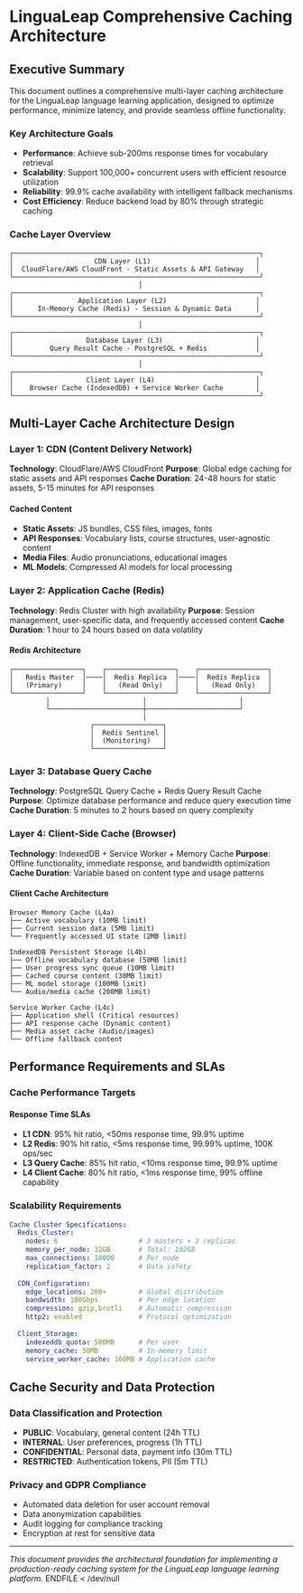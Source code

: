 # LinguaLeap Comprehensive Caching Architecture

## Executive Summary

This document outlines a comprehensive multi-layer caching architecture for the LinguaLeap language learning application, designed to optimize performance, minimize latency, and provide seamless offline functionality.

### Key Architecture Goals
- **Performance**: Achieve sub-200ms response times for vocabulary retrieval
- **Scalability**: Support 100,000+ concurrent users with efficient resource utilization  
- **Reliability**: 99.9% cache availability with intelligent fallback mechanisms
- **Cost Efficiency**: Reduce backend load by 80% through strategic caching

### Cache Layer Overview
```
┌─────────────────────────────────────────────────────────────┐
│                    CDN Layer (L1)                          │  
│  CloudFlare/AWS CloudFront - Static Assets & API Gateway   │
└─────────────────────────────────────────────────────────────┘
                                │
┌─────────────────────────────────────────────────────────────┐
│                Application Layer (L2)                      │
│      In-Memory Cache (Redis) - Session & Dynamic Data      │
└─────────────────────────────────────────────────────────────┘
                                │
┌─────────────────────────────────────────────────────────────┐
│                  Database Layer (L3)                       │
│         Query Result Cache - PostgreSQL + Redis            │
└─────────────────────────────────────────────────────────────┘
                                │
┌─────────────────────────────────────────────────────────────┐
│                  Client Layer (L4)                         │
│    Browser Cache (IndexedDB) + Service Worker Cache        │
└─────────────────────────────────────────────────────────────┘
```

## Multi-Layer Cache Architecture Design

### Layer 1: CDN (Content Delivery Network)
**Technology**: CloudFlare/AWS CloudFront
**Purpose**: Global edge caching for static assets and API responses
**Cache Duration**: 24-48 hours for static assets, 5-15 minutes for API responses

#### Cached Content
- **Static Assets**: JS bundles, CSS files, images, fonts
- **API Responses**: Vocabulary lists, course structures, user-agnostic content  
- **Media Files**: Audio pronunciations, educational images
- **ML Models**: Compressed AI models for local processing

### Layer 2: Application Cache (Redis)
**Technology**: Redis Cluster with high availability
**Purpose**: Session management, user-specific data, and frequently accessed content
**Cache Duration**: 1 hour to 24 hours based on data volatility

#### Redis Architecture
```
┌─────────────────┐    ┌─────────────────┐    ┌─────────────────┐
│   Redis Master  │────│  Redis Replica  │────│  Redis Replica  │
│   (Primary)     │    │   (Read Only)   │    │   (Read Only)   │
└─────────────────┘    └─────────────────┘    └─────────────────┘
         │                       │                       │
         └───────────────────────┼───────────────────────┘
                                 │
                    ┌─────────────────┐
                    │  Redis Sentinel │
                    │  (Monitoring)   │  
                    └─────────────────┘
```

### Layer 3: Database Query Cache
**Technology**: PostgreSQL Query Cache + Redis Query Result Cache
**Purpose**: Optimize database performance and reduce query execution time
**Cache Duration**: 5 minutes to 2 hours based on query complexity

### Layer 4: Client-Side Cache (Browser)
**Technology**: IndexedDB + Service Worker + Memory Cache
**Purpose**: Offline functionality, immediate response, and bandwidth optimization
**Cache Duration**: Variable based on content type and usage patterns

#### Client Cache Architecture
```
Browser Memory Cache (L4a)
├── Active vocabulary (10MB limit)
├── Current session data (5MB limit)
└── Frequently accessed UI state (2MB limit)

IndexedDB Persistent Storage (L4b)  
├── Offline vocabulary database (50MB limit)
├── User progress sync queue (10MB limit)
├── Cached course content (30MB limit)
├── ML model storage (100MB limit)
└── Audio/media cache (200MB limit)

Service Worker Cache (L4c)
├── Application shell (Critical resources)
├── API response cache (Dynamic content)
├── Media asset cache (Audio/images)
└── Offline fallback content
```

## Performance Requirements and SLAs

### Cache Performance Targets

#### Response Time SLAs
- **L1 CDN**: 95% hit ratio, <50ms response time, 99.9% uptime
- **L2 Redis**: 90% hit ratio, <5ms response time, 99.99% uptime, 100K ops/sec
- **L3 Query Cache**: 85% hit ratio, <10ms response time, 99.9% uptime  
- **L4 Client Cache**: 80% hit ratio, <1ms response time, 99% offline capability

### Scalability Requirements
```yaml
Cache Cluster Specifications:
  Redis_Cluster:
    nodes: 6                    # 3 masters + 3 replicas
    memory_per_node: 32GB       # Total: 192GB
    max_connections: 10000      # Per node
    replication_factor: 2       # Data safety
    
  CDN_Configuration:
    edge_locations: 200+        # Global distribution
    bandwidth: 100Gbps          # Per edge location
    compression: gzip,brotli    # Automatic compression
    http2: enabled              # Protocol optimization
    
  Client_Storage:
    indexeddb_quota: 500MB      # Per user
    memory_cache: 50MB          # In-memory limit
    service_worker_cache: 100MB # Application cache
```

## Cache Security and Data Protection

### Data Classification and Protection
- **PUBLIC**: Vocabulary, general content (24h TTL)
- **INTERNAL**: User preferences, progress (1h TTL)  
- **CONFIDENTIAL**: Personal data, payment info (30m TTL)
- **RESTRICTED**: Authentication tokens, PII (5m TTL)

### Privacy and GDPR Compliance
- Automated data deletion for user account removal
- Data anonymization capabilities
- Audit logging for compliance tracking
- Encryption at rest for sensitive data

---

*This document provides the architectural foundation for implementing a production-ready caching system for the LinguaLeap language learning platform.*
ENDFILE < /dev/null
